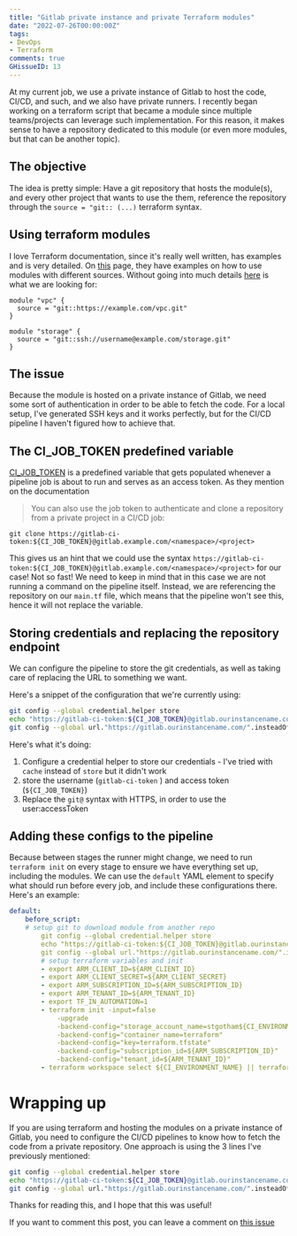 ```yaml
---
title: "Gitlab private instance and private Terraform modules"
date: "2022-07-26T00:00:00Z"
tags:
- DevOps
- Terraform
comments: true
GHissueID: 13
---
```


At my current job, we use a private instance of Gitlab to host the code, CI/CD, and such, and we also have private runners.
I recently began working on a terraform script that became a module since multiple teams/projects can leverage such implementation. For this reason, it makes sense to have a repository dedicated to this module (or even more modules, but that can be another topic).

## The objective

The idea is pretty simple: Have a git repository that hosts the module(s), and every other project that wants to use the them, reference the repository through the `source = "git:: (...)` terraform syntax.

## Using terraform modules
I love Terraform documentation, since it's really well written, has examples and is very detailed. On [this](https://www.terraform.io/language/modules/sources#module-sources) page, they have examples on how to use modules with different sources. Without going into much details [here](https://www.terraform.io/language/modules/sources#generic-git-repository) is what we are looking for:
```
module "vpc" {
  source = "git::https://example.com/vpc.git"
}

module "storage" {
  source = "git::ssh://username@example.com/storage.git"
}
```

## The issue
Because the module is hosted on a private instance of Gitlab, we need some sort of authentication in order to be able to fetch the code. For a local setup, I've generated SSH keys and it works perfectly, but for the CI/CD pipeline I haven't figured how to achieve that.

## The CI_JOB_TOKEN predefined variable
[CI_JOB_TOKEN](https://docs.gitlab.com/ee/ci/jobs/ci_job_token.html) is a predefined variable that gets populated whenever a pipeline job is about to run and serves as an access token. 
As they mention on the documentation
> You can also use the job token to authenticate and clone a repository from a private project in a CI/CD job:

```
git clone https://gitlab-ci-token:${CI_JOB_TOKEN}@gitlab.example.com/<namespace>/<project>
```
This gives us an hint that we could use the syntax `https://gitlab-ci-token:${CI_JOB_TOKEN}@gitlab.example.com/<namespace>/<project>` for our case!
Not so fast! We need to keep in mind that in this case we are not running a command on the pipeline itself. Instead, we are referencing the repository on our `main.tf` file, which means that the pipeline won't see this, hence it will not replace the variable.

## Storing credentials and replacing the repository endpoint
We can configure the pipeline to store the git credentials, as well as taking care of replacing the URL to something we want.

Here's a snippet of the configuration that we're currently using:
``` bash
git config --global credential.helper store
echo "https://gitlab-ci-token:${CI_JOB_TOKEN}@gitlab.ourinstancename.com" > ~/.git-credentials
git config --global url."https://gitlab.ourinstancename.com/".insteadOf "git@gitlab.ourinstancename.com:"
```

Here's what it's doing:
1. Configure a credential helper to store our credentials - I've tried with `cache` instead of `store` but it didn't work
1. store the username (`gitlab-ci-token` ) and access token (`${CI_JOB_TOKEN}`)
1. Replace the `git@` syntax with HTTPS, in order to use the user:accessToken

## Adding these configs to the pipeline
Because between stages the runner might change, we need to run `terraform init` on every stage to ensure we have everything set up, including the modules.
We can use the `default` YAML element to specify what should run before every job, and include these configurations there. Here's an example:

```YAML
default:
	before_script:
	# setup git to download module from another repo
		git config --global credential.helper store
		echo "https://gitlab-ci-token:${CI_JOB_TOKEN}@gitlab.ourinstancename.com" > ~/.git-credentials
		git config --global url."https://gitlab.ourinstancename.com/".insteadOf "git@gitlab.ourinstancename.com:"
		# setup terraform variables and init
		- export ARM_CLIENT_ID=${ARM_CLIENT_ID}
		- export ARM_CLIENT_SECRET=${ARM_CLIENT_SECRET}
		- export ARM_SUBSCRIPTION_ID=${ARM_SUBSCRIPTION_ID}
		- export ARM_TENANT_ID=${ARM_TENANT_ID}
		- export TF_IN_AUTOMATION=1
		- terraform init -input=false
			-upgrade
			-backend-config="storage_account_name=stgotham${CI_ENVIRONMENT_NAME}"
			-backend-config="container_name=terraform"
			-backend-config="key=terraform.tfstate"
			-backend-config="subscription_id=${ARM_SUBSCRIPTION_ID}"
			-backend-config="tenant_id=${ARM_TENANT_ID}"
		- terraform workspace select ${CI_ENVIRONMENT_NAME} || terraform workspace new ${CI_ENVIRONMENT_NAME}
```


# Wrapping up
If you are using terraform and hosting the modules on a private instance of Gitlab, you need to configure the CI/CD pipelines to know how to fetch the code from a private repository.
One approach is using the 3 lines I've previously mentioned:
``` bash
git config --global credential.helper store
echo "https://gitlab-ci-token:${CI_JOB_TOKEN}@gitlab.ourinstancename.com" > ~/.git-credentials
git config --global url."https://gitlab.ourinstancename.com/".insteadOf "git@gitlab.ourinstancename.com:"
```

Thanks for reading this, and I hope that this was useful!

If you want to comment this post, you can leave a comment on [this issue](https://github.com/DanielSSilva/blog/issues/13)